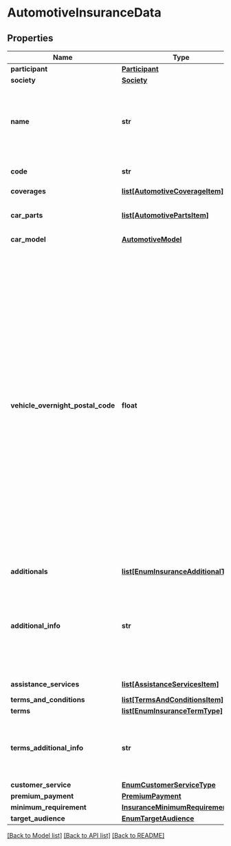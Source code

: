 # AutomotiveInsuranceData

## Properties
Name | Type | Description | Notes
------------ | ------------- | ------------- | -------------
**participant** | [**Participant**](Participant.md) |  | 
**society** | [**Society**](Society.md) |  | 
**name** | **str** | Nome comercial do produto, pelo qual é identificado nos canais de distribuição e atendimento da sociedade. | 
**code** | **str** | Código único a ser definido pela sociedade. | 
**coverages** | [**list[AutomotiveCoverageItem]**](AutomotiveCoverageItem.md) | Coberturas | 
**car_parts** | [**list[AutomotivePartsItem]**](AutomotivePartsItem.md) | Tipo de peça utilizada para reparação – Nova ou Usada. | [optional] 
**car_model** | [**AutomotiveModel**](AutomotiveModel.md) |  | [optional] 
**vehicle_overnight_postal_code** | **float** | O conjunto de dados de Produtos que vai retornar está condicionado ao input do valor de CEP (Filtro). Nesse contexto será necessário que o CEP de consulta seja inserido. Código de Endereçamento Postal: Composto por um conjunto numérico de oito dígitos, o objetivo principal do CEP é orientar e acelerar o encaminhamento, o tratamento e a entrega de objetos postados nos Correios, por meio da sua atribuição a localidades, logradouros, unidades dos Correios, serviços, órgãos públicos, empresas e edifícios. p.ex. &#x27;01311000&#x27; | [optional] 
**additionals** | [**list[EnumInsuranceAdditionalType]**](EnumInsuranceAdditionalType.md) |  | [optional] 
**additional_info** | **str** | Campo aberto para descrição de cada participante ao selecionar o domínio ‘Outros’ no campo acima ‘Adicionais’ diferenciais do produto em questão. | [optional] 
**assistance_services** | [**list[AssistanceServicesItem]**](AssistanceServicesItem.md) | Serviços de Assistência | [optional] 
**terms_and_conditions** | [**list[TermsAndConditionsItem]**](TermsAndConditionsItem.md) |  | 
**terms** | [**list[EnumInsuranceTermType]**](EnumInsuranceTermType.md) |  | 
**terms_additional_info** | **str** | Texto livre para complementar informação relativa ao campo terms, quando for selecionada a opção &#x27;Outros&#x27; | [optional] 
**customer_service** | [**EnumCustomerServiceType**](EnumCustomerServiceType.md) |  | [optional] 
**premium_payment** | [**PremiumPayment**](PremiumPayment.md) |  | [optional] 
**minimum_requirement** | [**InsuranceMinimumRequirement**](InsuranceMinimumRequirement.md) |  | 
**target_audience** | [**EnumTargetAudience**](EnumTargetAudience.md) |  | 

[[Back to Model list]](../README.md#documentation-for-models) [[Back to API list]](../README.md#documentation-for-api-endpoints) [[Back to README]](../README.md)

